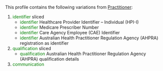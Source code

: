This profile contains the following variations from [Practitioner](http://hl7.org/fhir/STU3/Practitioner):

1. <span style='color:green'> identifier </span>  sliced
   * <span style='color:green'> identifier </span> Healthcare Provider Identifier – Individual (HPI-I)
   * <span style='color:green'> identifier </span> Medicare Prescriber Number
   * <span style='color:green'> identifier </span> Care Agency Employee (CAE) Identifier
   * <span style='color:green'> identifier </span> Australian Health Practitioner Regulation Agency (AHPRA) registration as identifier
1. <span style='color:green'> qualification </span>  sliced
   * <span style='color:green'> qualification </span> Australian Health Practitioner Regulation Agency (AHPRA) qualification details
1. <span style='color:green'> communication </span> 